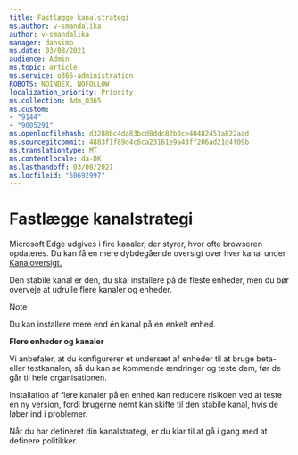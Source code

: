```yaml
---
title: Fastlægge kanalstrategi
ms.author: v-smandalika
author: v-smandalika
manager: dansimp
ms.date: 03/08/2021
audience: Admin
ms.topic: article
ms.service: o365-administration
ROBOTS: NOINDEX, NOFOLLOW
localization_priority: Priority
ms.collection: Adm_O365
ms.custom:
- "9144"
- "9005291"
ms.openlocfilehash: d3288bc4da83bcd8ddc82b0ce40482453a822aad
ms.sourcegitcommit: 4883f1f89d4c6ca23161e9a43ff206ad21d4f09b
ms.translationtype: MT
ms.contentlocale: da-DK
ms.lasthandoff: 03/08/2021
ms.locfileid: "50692997"
---
```

# <a name="determine-channel-strategy"></a>Fastlægge kanalstrategi

Microsoft Edge udgives i fire kanaler, der styrer, hvor ofte browseren opdateres. Du kan få en mere dybdegående oversigt over hver kanal under [Kanaloversigt.](https://docs.microsoft.com/DeployEdge/microsoft-edge-channels#channel-overview)

Den stabile kanal er den, du skal installere på de fleste enheder, men du bør overveje at udrulle flere kanaler og enheder.

> [!NOTE]
> Du kan installere mere end én kanal på en enkelt enhed.

**Flere enheder og kanaler**

Vi anbefaler, at du konfigurerer et undersæt af enheder til at bruge beta- eller testkanalen, så du kan se kommende ændringer og teste dem, før de går til hele organisationen.

Installation af flere kanaler på en enhed kan reducere risikoen ved at teste en ny version, fordi brugerne nemt kan skifte til den stabile kanal, hvis de løber ind i problemer.

Når du har defineret din kanalstrategi, er du klar til at gå i gang med at definere politikker.

